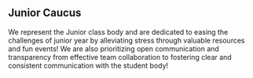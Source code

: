 ## Junior Caucus

We represent the Junior class body and are dedicated to easing the challenges of junior year by alleviating stress through valuable resources and fun events! We are also prioritizing open communication and transparency from effective team collaboration to fostering clear and consistent communication with the student body!
